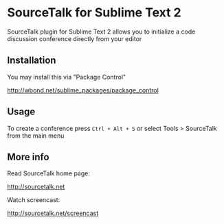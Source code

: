 SourceTalk for Sublime Text 2
==============

SourceTalk plugin for Sublime Text 2 allows you to initialize a code discussion conference directly from your editor

## Installation

You may install this via "Package Control"

http://wbond.net/sublime_packages/package_control

## Usage

To create a conference press `Ctrl + Alt + S` or select Tools > SourceTalk from the main menu

## More info

Read SourceTalk home page:

http://sourcetalk.net

Watch screencast:

http://sourcetalk.net/screencast
